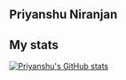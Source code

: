 ## Priyanshu Niranjan

## My stats

[![Priyanshu's GitHub stats](https://github-readme-stats.vercel.app/api?username=Priyanshuosdbms)](https://github.com/Priyanshuosdbms/github-readme-stats)
<!--
**Priyanshuosdbms/Priyanshuosdbms** is a ✨ _special_ ✨ repository because its `README.md` (this file) appears on your GitHub profile.

Here are some ideas to get you started:

- 🔭 I’m currently working on ...
- 🌱 I’m currently learning ...
- 👯 I’m looking to collaborate on ...
- 🤔 I’m looking for help with ...
- 💬 Ask me about ...
- 📫 How to reach me: ...
- 😄 Pronouns: ...
- ⚡ Fun fact: ...
-->
